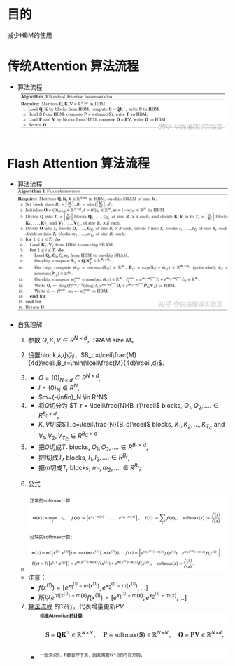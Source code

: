 # 目的
减少HBM的使用

# 传统Attention 算法流程
  - 算法流程
![传统算法流程](./../Img/传统Attn算法流程.jpg)

# Flash Attention 算法流程
  - <span id="算法流程">算法流程</span>
![Flash-Attention](../Img/Flash-Attention.jpg)

  - 自我理解
    1. 参数 $Q, K, V \in R^{N \times d}$，SRAM size $M$。
    2. 设置block大小为，$B_c=\lceil\frac{M}{4d}\rceil,B_r=\min(\lceil\frac{M}{4d}\rceil,d)$.
    3. - $O=(0)_{N \times d} \in R^{N \times d}$, 
       - $l=(0)_N \in R^N$, 
       - $m=(-\infin)_N \in R^N$
    4. - 将$Q$切分为 $T_r = \lceil\frac{N}{B_r}\rceil$ blocks, $Q_1,Q_2,.... \in R^{B_r \times d}$，
       - $K,V$切成$T_c=\lceil\frac{N}{B_c}\rceil$ blocks, $K_1, K_2, ..., K_{T_C}$ and $V_1, V_2, V_{T_C} \in R^{B_C \times d}$
    5. - 把$O$切成$T_r$ blocks, $O_1,O_2,.... \in R^{B_r \times d}$, 
       - 把$l$切成$T_r$ blocks, $l_1,l_2,.... \in R^{B_r}$, 
       - 把$m$切成$T_r$ blocks, $m_1,m_2,.... \in R^{B_r}$;
  
    6. 公式
      - ![Alt text](image.png)
      - 注意：
        - $f(x^{(1)}) = [e^{x_1^{(1)} - m(x^{(1)})}, e^{x_2^{(1)} - m(x^{(1)})}, ...]$
        - 所以$e^{m(x^{(1)})-m(x)}f(x^{(1)}) = [e^{x_1^{(1)} - m(x)}, e^{x_2^{(1)} - m(x)}, ...]$
    7. [算法流程](#算法流程) 的12行，代表增量更新$PV$
       - ![Alt text](image-1.png)